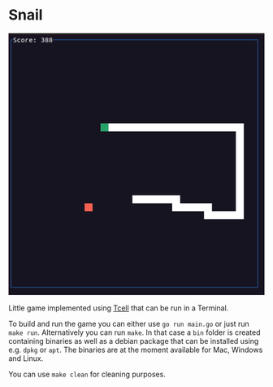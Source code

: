 # Snail

![alt text](snail-example.png)

Little game implemented using [Tcell](https://github.com/gdamore/tcell) that can be run in a Terminal.

To build and run the game you can either use `go run main.go` or just run `make run`. 
Alternatively you can run `make`. In that case a `bin` folder is created containing binaries as well as a debian 
package that can be installed using e.g. `dpkg` or `apt`. The binaries are at the moment available for Mac, Windows 
and Linux.  

You can use `make clean` for cleaning purposes.


